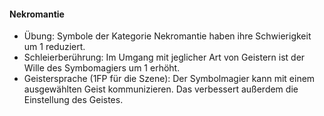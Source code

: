#### Nekromantie

* Übung: Symbole der Kategorie Nekromantie haben ihre Schwierigkeit um 1 reduziert.
* Schleierberührung: Im Umgang mit jeglicher Art von Geistern ist der Wille des Symbomagiers um 1 erhöht.
* Geistersprache (1FP für die Szene): Der Symbolmagier kann mit einem ausgewählten Geist kommunizieren. Das verbessert
außerdem die Einstellung des Geistes.
